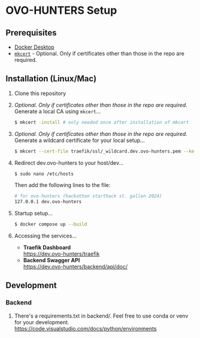 # OVO-HUNTERS Setup

## Prerequisites
- [Docker Desktop](https://www.docker.com/products/docker-desktop/)
- [`mkcert`](https://github.com/FiloSottile/mkcert) - Optional. Only if certificates other than those in the repo are required. 

## Installation (Linux/Mac)
1. Clone this repository

2. *Optional. Only if certificates other than those in the repo are required.*<br>Generate a local CA using `mkcert`...

    ```bash
    $ mkcert -install # only needed once after installation of mkcert
    ```

3. *Optional. Only if certificates other than those in the repo are required.*<br>Generate a wildcard certificate for your local setup...

    ```bash
    $ mkcert --cert-file traefik/ssl/_wildcard.dev.ovo-hunters.pem --key-file traefik/ssl/_wildcard.dev.ovo-hunters-key.pem '*.dev.ovo-hunters'
    ```

4. Redirect dev.ovo-hunters to your host/dev...
    ```bash
    $ sudo nano /etc/hosts
    ```
    Then add the following lines to the file:
    ```bash
    # for ovo-hunters (hackathon starthack st. gallen 2024)
    127.0.0.1 dev.ovo-hunters
    ```

5. Startup setup...
    ```bash
    $ docker compose up --build
    ```

6. Accessing the services...
    - **Traefik Dashboard** <br> https://dev.ovo-hunters/traefik
    - **Backend Swagger API** <br> https://dev.ovo-hunters/backend/api/doc/


## Development

### Backend
1. There's a requirements.txt in backend/. Feel free to use conda or venv for your development.<br>https://code.visualstudio.com/docs/python/environments